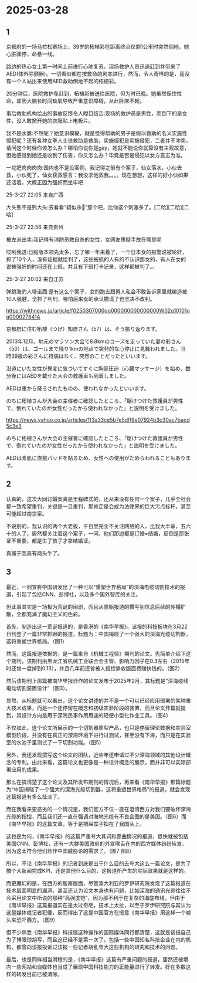 # 2025-03-28

## 1

京都府的一场马拉松赛场上，39岁的柘植彩在距离终点仅剩1公里时突然倒地。她心脏骤停，命悬一线。

路边的热心女士第一时间上前进行心肺复苏，现场救护人员迅速赶到并带来了AED(体外除颤器)。一切看似都在按救命的剧本进行，然而，令人奇怪的是，竟没有一个人站出来使用AED救助倒地不起的柘植彩。

20分钟后，医院救护车赶到，柘植彩被送往医院，但为时已晚。她虽然保住性命，却因大脑长时间缺氧导致严重意识障碍，从此卧床不起。

事后救助机构给出的事故反馈令人瞠目结舌:现场的救护员是男性，而倒下的是女性，没人敢掀开她的衣服贴上电极片。

我不是水豚:不然呢？她意识模糊，就是觉得帮助的男子是假以救助的名义实施性侵犯呢？还有各种女拳人士说救助是救助，实施侵犯是实施侵犯，二者并不冲突，请问这个时候你该怎么办？哪怕你说你是gay，她就不能说你就算没有主观故意，但她感觉到她还是收到了伤害，你又怎么办？毕竟是否是侵犯以女方意志为准。

一坨肥肉肉肉肉:国内也不是没案例，我记得之前有个案子，仙女落水，小伙去救，小伙死了，仙女获救感言：我没求他救我。。。。现在想想，这样的好小伙如果还活着，大概正因为强奸而坐牢吧

25-3-27 22:05 来自广西

大头熊不是熊大头:去看看“疑似杀👮”那个吧，比你这个刺激多了。[二哈][二哈][二哈]

25-3-27 22:56 来自贵州

被左派出卖:我记得有消防员救自杀的女性，女网友质疑手放在哪里呢

哎哟我透:日服版本领先太多，忘了哪一年来着了，一个日本女的报警说被轮奸，抓了10个人，没有证据就给判了，这些被抓的人有的不认识那女的，有人在女的说被强奸的时间还在上班，并且有下班打卡记录，这样都被判了。。

25-3-27 20:02 来自江苏

弹跳海豹人塔诺西:是有这么个案子，女的跑去跟男人私会不敢告诉家里就编造被10人强健，全抓了判刑，哪怕后来女的承认撒谎了也坚决不改判。

https://withnews.jp/article/f0250307000qq000000000000000W02q10101qq000027841A

京都府に住む柘植（つげ）知彦さん（57）は、そう振り返ります。

2013年12月、地元のマラソン大会で8.8kmのコースを走っていた妻の彩さん（50）は、ゴールまで残り1kmの地点で突発的な心停止に見舞われました。当時39歳の彩さんに持病はなく、突然のことだったといいます。

沿道にいた女性が異変に気づいてすぐに胸骨圧迫（心臓マッサージ）を始め、数分後にはAEDを載せた大会の救護車も到着しました。

AEDは車から降ろされたものの、使われなかったといいます。

のちに柘植さんが大会の主催者に確認したところ、「駆けつけた救護員が男性で、倒れていたのが女性だったから使われなかった」と説明を受けました。

https://news.yahoo.co.jp/articles/1f3a33ce5b7e5dff9e07924b3c30ac7bacd5c3e3

のちに柘植さんが大会の主催者に確認したところ、「駆けつけた救護員が男性で、倒れていたのが女性だったから使われなかった」と説明を受けました。

AEDは素肌に直接パッドを貼るため、女性への使用がためらわれることもあります。

## 2

认真的，这次大同订婚案真是里程碑式的，还从来没有任何一个案子，几乎全社会都一致希望重判，关键是一旦重判，那肯定是会成为法律界的巨大污点标杆，甚至可能超过南京案。

不说别的，我认识的两个大老板，平日里完全不关注网络的人，比我大半辈，五六十的人了，居然都关注着这个案子，一问，他们那边都是订婚=结婚，反倒是那张证不重要，都是生了孩子才拿结婚证。

真属于我真有两头牛了。

## 3

最近，一则宣称中国研发出了一种可以“重塑世界格局”的深海电缆切割技术的报道，引起了包括CNN、彭博社，以及多个国外智库的关注。

但此事其实是一场极为荒诞的闹剧，而且从原始报道的撰写到信息后续的传播扩散，全都充满了魔幻主义的色彩。

首先，制造出这一荒诞报道的，是香港的《南华早报》。该报的科技板块在3月22日刊登了一篇非常抓眼的报道，标题为：中国揭晓了一个强大的深海光缆切割器，这将重塑世界格局。（图1）

然而，这篇报道依据的，是一篇来自《机械工程师》期刊的论文。先简单介绍下这个期刊，该期刊由黑龙江省机械工业联合会主管、影响力因子在0.3左右（2015年时还曾一度掉到0.13），并且几年前还曾被人指控靠收版面费赚快钱的。（图2）

然后该期刊上那篇被南华早报炒作的论文发布于2025年2月，其标题是“深海缆线电动切割装置设计”（图3）。

显然，从标题就可以看出，这个论文讲述的并不是一个可以已经应用部署的某种重大技术成果，而是一个还停留在概念和初级实验阶段的装置，而且论文开篇就提到，其设计方向是用于深海民事作用用途的轻便小型化作业工具。（图4）

不仅如此，这个论文所展示的一个切割器原型产品，也只是停留理论数据和实验室模型阶段，并没有在真正的深海环境下进行过测试，甚至没有下海，而只是在实验室的水池子里测试了一下切割功能。（图5）

另外，我还发现撰写这个论文的团队，近些年还申请过不少深海领域的其他设计概念的专利。由此来看，这篇论文也更像是一种设计概念的展示，而并非可以实际部署应用的成果。

那么在搞清楚了这个论文及其所发布期刊的情况后，再来看《南华早报》那篇标题为“中国揭晓了一个强大的深海光缆切割器，这将重塑世界格局”的报道，就会发现这篇报道有多么扯淡了。

而在我看来更恶劣的一个情况是，我们官方不仅一直在澄清西方对我们要破坏深海光缆的指控，而且我们还一直在强调对海地光缆有不良企图的是美国。（图6）而《南华早报》的这篇文章，等于是把屎盆子扣在了我国头上。

这也是为何，《南华早报》的这篇严重夸大其词和歪曲情况的报道，很快就被包括美国CNN、彭博社，还有一大群美国政府的外宣喉舌在内的西方媒体纷纷转发，因为这太符合他们炒作中国威胁论的需求了。（图7 图8）

所以，不论《南华早报》的记者到底是出于什么目的去夸大这么一篇论文，是为了搞个大新闻完成KPI，还是其他什么目的，这报道所产生的实际效果就是这样的。

而更魔幻的是，在西方的智库层面，尽管澳大利亚的罗伊研究院发现了这篇报道在技术层面明显的漏洞，甚至还认为论文本身也有问题，比如深海的通讯光缆往往不会采用论文中所说的那种“高强度铠”，因为那不利于在复杂的海底布线。但由于《南华早报》这篇报道实在是太过奇葩，技术上太扯，以至于罗伊研究院与其认为这是媒体或记者犯傻，反而得出了这是中国官方在授意《南华早报》用这样一个噱头来恐吓西方。（图9）

但不少熟悉《南华早报》科技版这种操作的国际媒体同行都清楚，这就是该报自己为了博眼球胡写，而且这已经不是第一次了。包括一些中国知名科技企业在内的机构，都曾向该报投诉过该报一些记者胡乱夸大这些机构的研究和技术的问题。

最后，也是同样相当滑稽的是，《南华早报》这篇有严重问题的报道，居然还被境内一些网站和自媒体也当成了展现中国科技能力的正能量进行了转发。好在多数这样的转发目前已被清除。

